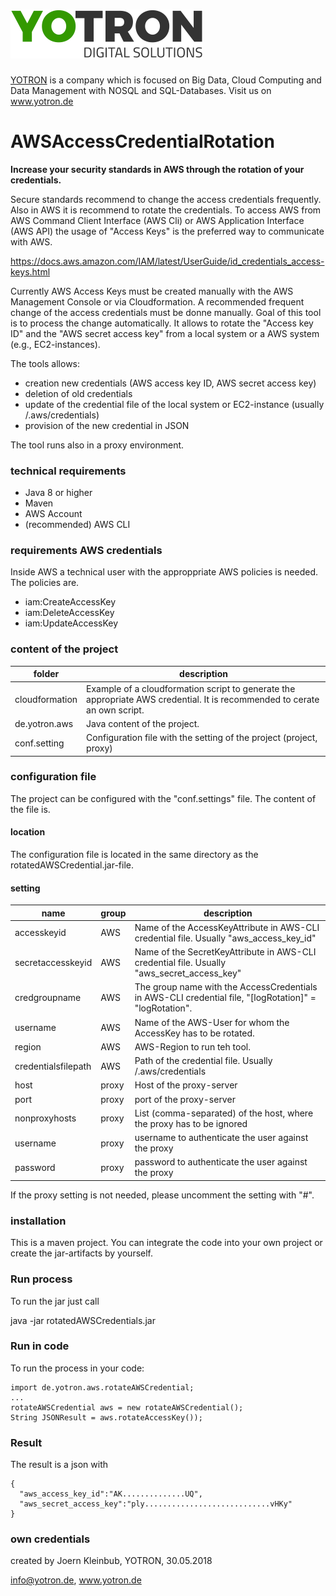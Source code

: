 #  [![yotron](logo-yotron.png)](https://www.yotron.de)

[YOTRON](https://www.yotron.de) is a company which is focused on Big Data, 
Cloud Computing and Data Management with NOSQL and SQL-Databases. Visit us on [ www.yotron.de ](https://www.yotron.de)

# AWSAccessCredentialRotation
**Increase your security standards in AWS through the rotation of your credentials.**
 
Secure standards recommend to change the access credentials frequently. Also in AWS it is recommend to rotate the credentials.
To access AWS from AWS Command Client Interface (AWS Cli) or AWS Application Interface (AWS API) the usage of "Access Keys" is the 
preferred way to communicate with AWS.

https://docs.aws.amazon.com/IAM/latest/UserGuide/id_credentials_access-keys.html

Currently AWS Access Keys must be created manually with the AWS Management Console or via Cloudformation. A recommended frequent change of the 
access credentials must be donne manually.
Goal of this tool is to process the change automatically. It allows to rotate the  "Access key ID" and the "AWS secret access key"  from 
a local system or a AWS system (e.g., EC2-instances).

The tools allows:
- creation new credentials (AWS access key ID, AWS secret access key)
- deletion of old credentials
- update of the credential file of the local system or EC2-instance (usually <HomeFolder>/.aws/credentials)
- provision of the new credential in JSON

The tool runs also in a proxy environment.

### technical requirements
- Java 8 or higher
- Maven
- AWS Account
- (recommended) AWS CLI

### requirements AWS credentials
Inside AWS a technical user with the approppriate AWS policies is needed. The policies are.
- iam:CreateAccessKey
- iam:DeleteAccessKey
- iam:UpdateAccessKey

### content of the project
| folder         | description                                           |
| -------------- | ----------------------------------------------------- |
| cloudformation | Example of a cloudformation script to generate the appropriate AWS credential. It is recommended to cerate an own script. |
| de.yotron.aws  | Java content of the project. |
| conf.setting   | Configuration file with the setting of the project (project, proxy) |

### configuration file
The project can be configured with the "conf.settings" file. The content of the file is.

#### location
The configuration file is located in the same directory as the rotatedAWSCredential.jar-file.

#### setting
| name       | group           | description                                           |
| ---------- | --------------- | ----------------------------------------------------- |
| accesskeyid | AWS | Name of the AccessKeyAttribute in AWS-CLI credential file. Usually "aws_access_key_id" |
| secretaccesskeyid | AWS | Name of the SecretKeyAttribute in AWS-CLI credential file. Usually "aws_secret_access_key" |
| credgroupname | AWS | The group name with the AccessCredentials in AWS-CLI credential file, "[logRotation]" = "logRotation". |
| username | AWS | Name of the AWS-User for whom the AccessKey has to be rotated.
| region | AWS | AWS-Region to run teh tool. |
| credentialsfilepath | AWS | Path of the credential file. Usually <HomeFolder>/.aws/credentials |
| host | proxy | Host of the proxy-server |
| port | proxy | port of the proxy-server |
| nonproxyhosts | proxy | List (comma-separated) of the host, where the proxy has to be ignored |
| username | proxy | username to authenticate the user against the proxy |
| password | proxy | password to authenticate the user against the proxy |

If the proxy setting is not needed, please uncomment the setting with "#".

### installation
This is a maven project. You can integrate the code into your own project or create the jar-artifacts by yourself.

### Run process
To run the jar just call

java -jar rotatedAWSCredentials.jar

### Run in code
To run the process in your code:

```
import de.yotron.aws.rotateAWSCredential;
...
rotateAWSCredential aws = new rotateAWSCredential();
String JSONResult = aws.rotateAccessKey());
```

### Result
The result is a json with

```
{
  "aws_access_key_id":"AK..............UQ",
  "aws_secret_access_key":"ply............................vHKy"
}
```
### own credentials
created by Joern Kleinbub, YOTRON, 30.05.2018

info@yotron.de, www.yotron.de